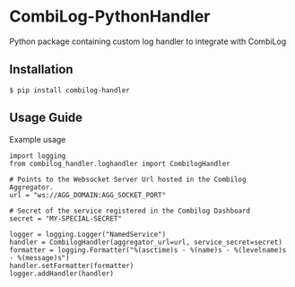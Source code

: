 # CombiLog-PythonHandler

Python package containing custom log handler to integrate with CombiLog

## Installation

```
$ pip install combilog-handler
```

## Usage Guide

Example usage

```
import logging
from combilog_handler.loghandler import CombilogHandler

# Points to the Websocket Server Url hosted in the Combilog Aggregator.
url = "ws://AGG_DOMAIN:AGG_SOCKET_PORT"

# Secret of the service registered in the Combilog Dashboard
secret = "MY-SPECIAL-SECRET"

logger = logging.Logger("NamedService")
handler = CombilogHandler(aggregator_url=url, service_secret=secret)
formatter = logging.Formatter("%(asctime)s - %(name)s - %(levelname)s - %(message)s")
handler.setFormatter(formatter)
logger.addHandler(handler)

```
